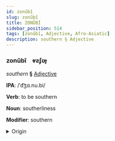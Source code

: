 ```yaml
---
id: zonûbî
slug: zonûbî
title: ZONÛBÎ
sidebar_position: 514
tags: [zonûbî, Adjective, Afro-Asiatic]
description: southern § Adjective
---
```


### zonûbî&emsp;<span kind="abugida">ⱴƨʄʋɟ</span>

*southern* **§** [Adjective](../../tags/Adjective)

**IPA**: /ˈd͡ʒɑ.nu.bi/

**Verb**: to be southern

**Noun**: southerliness

**Modifier**: southern

<details>
    <summary>Origin</summary>
    Arabic جَنُوبِيّ janūbiyy [d͡ʒä.nuː.bíː]<br/>
    <em>Afro-Asiatic Language Family</em>
</details>